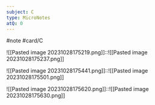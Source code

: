 ```yaml
---
subject: C
type: MicroNotes
atQ: 0
---
```

#note
#card/C 

![[Pasted image 20231028175219.png]]::![[Pasted image 20231028175237.png]] <!--SR:!2023-12-06,10,190-->

![[Pasted image 20231028175441.png]]::![[Pasted image 20231028175501.png]] <!--SR:!2024-01-08,48,270-->


![[Pasted image 20231028175620.png]]::![[Pasted image 20231028175630.png]] <!--SR:!2023-12-08,12,230-->

